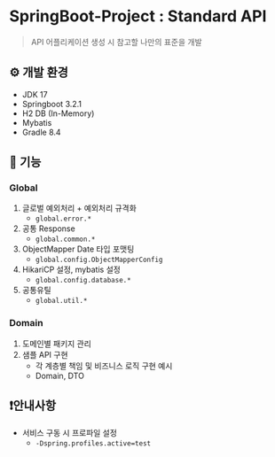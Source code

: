 # SpringBoot-Project : Standard API
> API 어플리케이션 생성 시 참고할 나만의 표준을 개발

## ⚙️ 개발 환경
- JDK 17
- Springboot 3.2.1
- H2 DB (In-Memory)
- Mybatis
- Gradle 8.4


## 🔧 기능
### Global
1. 글로벌 예외처리 + 예외처리 규격화
    - `global.error.*`
1. 공통 Response
    - `global.common.*`
1. ObjectMapper Date 타입 포맷팅
    - `global.config.ObjectMapperConfig`
1. HikariCP 설정, mybatis 설정
    - `global.config.database.*`
1. 공통유틸
    - `global.util.*`

### Domain
1. 도메인별 패키지 관리
1. 샘플 API 구현
   - 각 계층별 책임 및 비즈니스 로직 구현 예시
   - Domain, DTO


## ❗안내사항
- 서비스 구동 시 프로파일 설정
  - `-Dspring.profiles.active=test`
